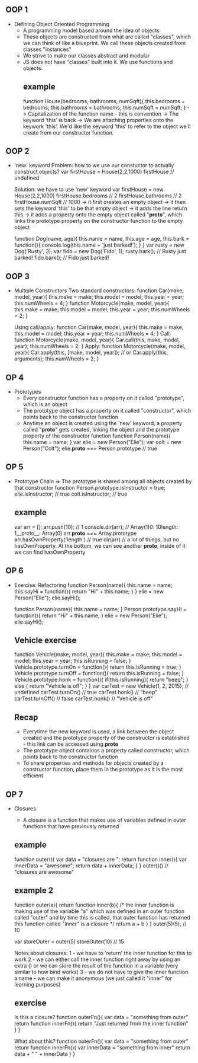 ## OOP 1 ##
- Defining Object Oriented Programming
    - A programming model based around the idea of objects
    - These objects are constructed from what are called "classes", which we can think of like a blueprint. We call these objects created from classes "instances"
    - We strive to make our classes abstract and modular
    - JS does not have "classes" built into it. We use functions and objects.
        ## example ##
        function House(bedrooms, bathrooms, numSqft){
            this.bedrooms = bedrooms;
            this.bathrooms = bathrooms;
            this.numSqft = numSqft;
        }
        -> Capitalization of the function name - this is convention
        -> The keyword 'this' is back
        -> We are attaching properties onto the keywork 'this'. We'd like the keyword 'this' to refer to the object we'll create from our constructor function.

## OOP 2 ##
- 'new' keyword
    Problem: how to we use our constuctor to actually construct objects?
    var firstHouse = House(2,2,1000)
    firstHouse // undefined

    Solution: we have to use 'new' keyword
    var firstHouse = new House(2,2,1000)
    firstHouse.bedrooms     // 2
    firstHouse.bathrooms    // 2
    firstHouse.numSqft      // 1000
    -> it first creates an empty object
    -> it then sets the keyword 'this' to be that empty object
    -> it adds the line return this
    -> it adds a property onto the empty object called "__proto__", which links the prototype property on the constructor function to the empty object

    function Dog(name, age){
        this.name = name,
        this.age = age,
        this.bark = function(){
            console.log(this.name + 'just barked!');
        }
    }
    var rusty = new Dog('Rusty', 3);
    var fido = new Dog('Fido', 1);
    rusty.bark(); // Rusty just barked!
    fido.bark(); // Fido just barked!
    
## OOP 3 ##
- Multiple Constructors
    Two standard constructors:
    function Car(make, model, year){
        this.make = make;
        this.model = model;
        this.year = year;
        this.numWheels = 4;
    }
    function Motorcycle(make, model, year){
        this.make = make;
        this.model = model;
        this.year = year;
        this.numWheels = 2;
    }

    Using call/apply:
    function Car(make, model, year){
        this.make = make;
        this.model = model;
        this.year = year;
        this.numWheels = 4;
    }
    Call:
    function Motorcycle(make, model, year){
        Car.call(this, make, model, year);
        this.numWheels = 2;
    }
    Apply:
    function Motorcycle(make, model, year){
        Car.apply(this, [make, model, year]); // or Car.apply(this, arguments); 
        this.numWheels = 2;
    }

## OP 4 ##
- Prototypes
    - Every constructor function has a property on it called "prototype", which is an object
    - The prototype object has a property on it called "constructor", which points back to the constructor function
    - Anytime an object is created using the 'new' keyword, a property called "__proto__" gets created, linking the object and the prototype property of the constructor function
    function Person(name){
	    this.name = name;
    }
    var elie = new Person("Elie");
    var colt = new Person("Colt");
    elie.__proto__ === Person.prototype // true

## OP 5 ##
- Prototype Chain
    => The prototype is shared among all objects created by that constructor function
    Person.prototype.isInstructor = true;
    elie.isInstructor; // true
    colt.isInstructor; // true
    ## example ##
    var arr = [];
    arr.push(10); // 1
    console.dir(arr); // Array(1)0: 10length: 1__proto__: Array(0)
    arr.__proto__ === Array.prototype
    arr.hasOwnProperty('length') // true
    dir(arr) // a lot of things, but no hasOwnProperty. At the bottom, we can see another __proto__, inside of it we can find hasOwnProperty

## OP 6 ##
- Exercise: Refactoring
    function Person(name){
        this.name = name;
        this.sayHi = function(){
            return "Hi" + this.name;
        }
    }
    elie = new Person("Elie");
    elie.sayHi();

    function Person(name){
        this.name = name;
    }
    Person.prototype.sayHi = function(){
        return "Hi" + this.name;
    }
    elie = new Person("Elie");
    elie.sayHi();

    ## Vehicle exercise ##
    function Vehicle(make, model, year){
        this.make = make;
        this.model = model;
        this.year = year;
        this.isRunning = false;
    }
    Vehicle.prototype.turnOn = function(){
        return this.isRunning = true;
    }
    Vehicle.prototype.turnOff = function(){
        return this.isRunning = false;
    }
    Vehicle.prototype.honk = function(){
        if(this.isRunning){
            return "beep";
        } else {
            return "Vehicle is off";
        }
    }
    var carTest = new Vehicle(1, 2, 2015); // undefined
    carTest.turnOn() // true
    carTest.honk() // "beep"
    carTest.turnOff() // false
    carTest.honk() // "Vehicle is off"
    
    ## Recap ##
    - Everytime the new keyword is used, a link between the object created and the prototype
    property of the constructor is established - this link can be accessed using __proto__
    - The prototype object contaions a property called constructor, which points back to
    the constructor function
    - To share properties and methods for objects created by a constructor function, place
    them in the prototype as it is the most efficient

## OP 7 ##
- Closures
    - A closure is a function that makes use of variables defined in outer functions that
    have previously returned
    ## example ##
    function outer(){
        var data = "closures are ";
        return function inner(){
            var innerData = "awesome";
            return data + innerData;
        }
    }
    outer()() // "closures are awesome"

    ## example 2 ##
    function outer(a){
        return function inner(b){
            /*
            the inner function is making use of the variable "a"
            which was defined in an outer function called "outer"
            and by time this is called, that outer function has returned
            this function called "inner" is a closure
            */
            return a + b
        }
    }
    outer(5)(5); // 10

    var storeOuter = outer(5)
    storeOuter(10) // 15

    Notes about closures:
    1 - we have to 'return' the inner function for this to work
    2 - we can either call the inner function right away by using an
        extra () or we can store the result of the function in a variable
        (very similar to how bind works)
    3 - we do not have to give the inner function a name - we can
        make it anonymous (we just called it "inner" for learning
        purposes)

    ## exercise ##
    Is this a closure?
    function outerFn(){
        var data = "something from outer"
        return function innerFn(){
            return "Just returned from the inner function"
        }
    }

    What about this?
    function outerFn(){
        var data = "something from outer"
        retunr function innerFn(){
            var innerData = "something from inner"
            return data + " " + innerData
        }
    }


